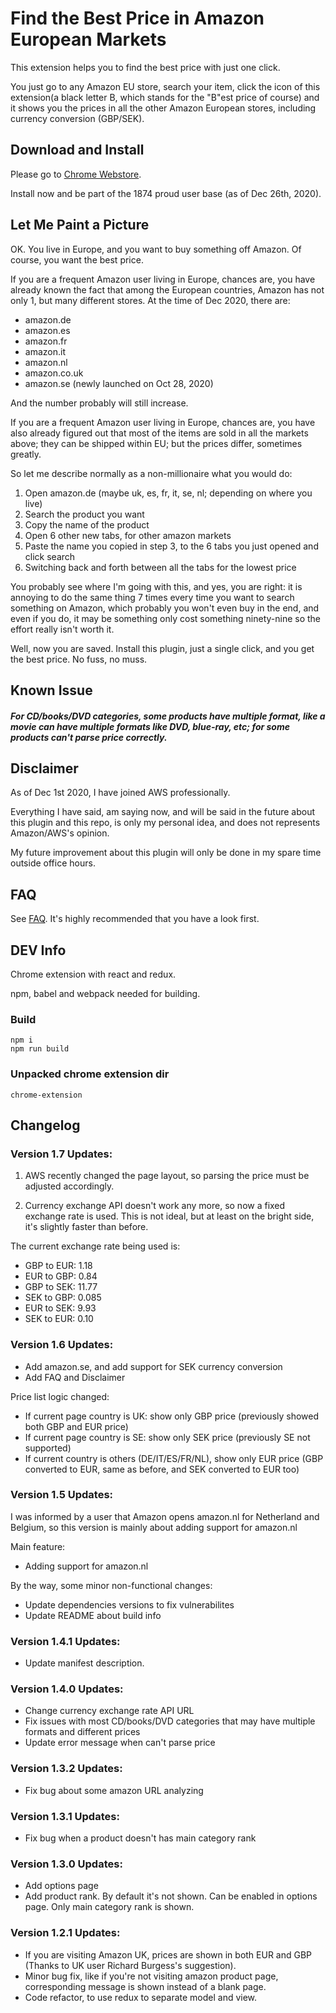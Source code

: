 # Find the Best Price in Amazon European Markets

This extension helps you to find the best price with just one click.

You just go to any Amazon EU store, search your item, click the icon of this extension(a black letter B, which stands for the "B"est price of course) and it shows you the prices in all the other Amazon European stores, including currency conversion (GBP/SEK).

## Download and Install

Please go to [Chrome Webstore](https://chrome.google.com/webstore/detail/amazon-eu-price-compare/iaakgomiepekffchlipoegcgahfcdbad).

Install now and be part of the 1874 proud user base (as of Dec 26th, 2020).

## Let Me Paint a Picture

OK. You live in Europe, and you want to buy something off Amazon. Of course, you want the best price.

If you are a frequent Amazon user living in Europe, chances are, you have already known the fact that among the European countries, Amazon has not only 1, but many different stores. At the time of Dec 2020, there are:

- amazon.de
- amazon.es
- amazon.fr
- amazon.it
- amazon.nl
- amazon.co.uk
- amazon.se (newly launched on Oct 28, 2020)

And the number probably will still increase.

If you are a frequent Amazon user living in Europe, chances are, you have also already figured out that most of the items are sold in all the markets above; they can be shipped within EU; but the prices differ, sometimes greatly.

So let me describe normally as a non-millionaire what you would do:

1. Open amazon.de (maybe uk, es, fr, it, se, nl; depending on where you live)
2. Search the product you want
3. Copy the name of the product
4. Open 6 other new tabs, for other amazon markets
5. Paste the name you copied in step 3, to the 6 tabs you just opened and click search
6. Switching back and forth between all the tabs for the lowest price

You probably see where I'm going with this, and yes, you are right: it is annoying to do the same thing 7 times every time you want to search something on Amazon, which probably you won't even buy in the end, and even if you do, it may be something only cost something ninety-nine so the effort really isn't worth it.

Well, now you are saved. Install this plugin, just a single click, and you get the best price. No fuss, no muss.

## Known Issue

##### For CD/books/DVD categories, some products have multiple format, like a movie can have multiple formats like DVD, blue-ray, etc; for some products can't parse price correctly.

## Disclaimer

As of Dec 1st 2020, I have joined AWS professionally.

Everything I have said, am saying now, and will be said in the future about this plugin and this repo, is only my personal idea, and does not represents Amazon/AWS's opinion.

My future improvement about this plugin will only be done in my spare time outside office hours.

## FAQ

See [FAQ](./faq.md). It's highly recommended that you have a look first.

## DEV Info

Chrome extension with react and redux.

npm, babel and webpack needed for building.

### Build

```
npm i
npm run build
```

### Unpacked chrome extension dir

`chrome-extension`

## Changelog

### Version 1.7 Updates:

1. AWS recently changed the page layout, so parsing the price must be adjusted accordingly.

2. Currency exchange API doesn't work any more, so now a fixed exchange rate is used. This is not ideal, but at least on the bright side, it's slightly faster than before.

The current exchange rate being used is:

- GBP to EUR: 1.18
- EUR to GBP: 0.84
- GBP to SEK: 11.77
- SEK to GBP: 0.085
- EUR to SEK: 9.93
- SEK to EUR: 0.10

### Version 1.6 Updates:

- Add amazon.se, and add support for SEK currency conversion
- Add FAQ and Disclaimer

Price list logic changed:

- If current page country is UK: show only GBP price (previously showed both GBP and EUR price)
- If current page country is SE: show only SEK price (previously SE not supported)
- If current country is others (DE/IT/ES/FR/NL), show only EUR price (GBP converted to EUR, same as before, and SEK converted to EUR too)

### Version 1.5 Updates:

I was informed by a user that Amazon opens amazon.nl for Netherland and Belgium, so this version is mainly about adding support for amazon.nl

Main feature:
- Adding support for amazon.nl

By the way, some minor non-functional changes:
- Update dependencies versions to fix vulnerabilites
- Update README about build info

### Version 1.4.1 Updates:
- Update manifest description.

### Version 1.4.0 Updates:
- Change currency exchange rate API URL
- Fix issues with most CD/books/DVD categories that may have multiple formats and different prices
- Update error message when can't parse price

### Version 1.3.2 Updates:
- Fix bug about some amazon URL analyzing

### Version 1.3.1 Updates:
- Fix bug when a product doesn't has main category rank

### Version 1.3.0 Updates:
- Add options page
- Add product rank. By default it's not shown. Can be enabled in options page. Only main category rank is shown.

### Version 1.2.1 Updates:
- If you are visiting Amazon UK, prices are shown in both EUR and GBP (Thanks to UK user Richard Burgess's suggestion).
- Minor bug fix, like if you're not visiting amazon product page, corresponding message is shown instead of a blank page.
- Code refactor, to use redux to separate model and view.
